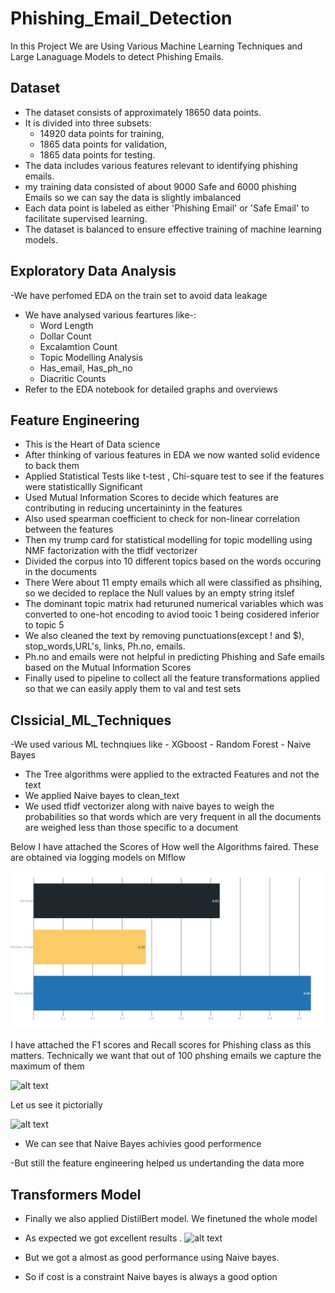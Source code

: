 # Phishing_Email_Detection

In this Project We are Using Various Machine Learning Techniques and Large Lanaguage Models to detect Phishing Emails.

## Dataset

- The dataset consists of approximately 18650  data points.
- It is divided into three subsets: 
  - 14920 data points for training,
  - 1865 data points for validation,
  - 1865 data points for testing.
- The data includes various features relevant to identifying phishing emails.
- my training data consisted of about 9000 Safe and 6000 phishing Emails so we can say the data is slightly imbalanced 
- Each data point is labeled as either 'Phishing Email' or 'Safe Email' to facilitate supervised learning.
- The dataset is balanced to ensure effective training of machine learning models.

## Exploratory Data Analysis

-We have perfomed EDA on the train set to avoid data leakage
- We have analysed various feartures like-:
     - Word Length 
     - Dollar Count
     - Excalamtion Count
     - Topic Modelling Analysis
     - Has_email, Has_ph_no
     - Diacritic Counts
- Refer to the EDA notebook for detailed graphs and overviews

## Feature Engineering

- This is the Heart of Data science 
- After thinking of various features in EDA we now wanted solid evidence to back them
- Applied Statistical Tests like t-test , Chi-square test to see if the features were statisticallly Significant
- Used Mutual Information Scores to decide which features are contributing in reducing uncertaininty in the features
- Also used spearman coefficient to check for non-linear correlation between the features
- Then my trump card for statistical modelling for topic modelling using NMF factorization with the tfidf vectorizer
- Divided the corpus into 10 different topics based on the words occuring in the documents
- There Were about 11 empty emails which all were classified as phsihing, so we decided to replace the Null values by an empty string itslef
- The dominant topic matrix had returuned numerical variables which was converted to one-hot encoding to aviod tooic 1 being cosidered inferior to topic 5
- We also cleaned the text by removing punctuations(except ! and $), stop_words,URL's, links, Ph.no, emails.
- Ph.no and emails were not helpful in predicting Phishing and Safe emails based on the Mutual Information Scores
- Finally used to pipeline to collect all the feature transformations applied so that we can easily apply them to val and test sets

## Clssicial_ML_Techniques

-We used various ML technqiues like 
       - XGboost
       - Random Forest
       - Naive Bayes

- The Tree algorithms were applied to the extracted Features and not the text 
- We applied Naive bayes to clean_text 
- We used tfidf vectorizer along with naive bayes to weigh the probabilities so that words which are very frequent in all the documents are weighed less than those specific to a document

Below I have attached the Scores of How well the Algorithms faired. These are obtained via logging models on Mlflow 

![alt text](<accuracy .png>)

I have attached the F1 scores and Recall scores for Phishing class as this matters. Technically we want that out of 100 phshing emails we capture the maximum of them

![alt text](<Screenshot 2025-02-04 at 10.14.58 PM.png>)

Let us see it pictorially 

![alt text](<Screenshot 2025-02-04 at 10.14.37 PM.png>)

- We can see that Naive Bayes achivies good performence

-But still the feature engineering helped us undertanding the data more 

## Transformers Model

- Finally we also applied DistilBert model. We finetuned the whole model 
- As expected we got excellent results . 
![alt text](<Screenshot 2025-02-05 at 10.46.54 AM.png>)

- But we got a almost as good performance using Naive bayes. 
- So if cost is a constraint Naive bayes is always a good option

